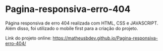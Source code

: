 # Pagina-responsiva-erro-404
Página responsiva de erro 404 realizada com HTML, CSS e JAVASCRIPT. Além disso, foi utilizado o mobile first para a criação do projeto.

Link do projeto online: https://matheusbdev.github.io/Pagina-responsiva-erro-404/
